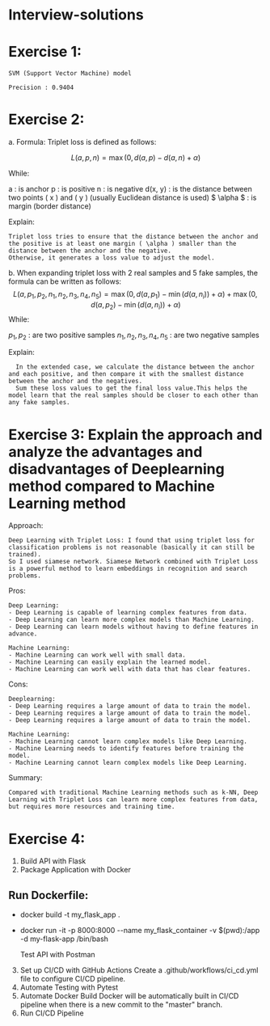 # Interview-solutions

# Exercise 1:
    SVM (Support Vector Machine) model

    Precision : 0.9404
 
# Exercise 2:
a. Formula:
Triplet loss is defined as follows:

$$
L(a, p, n) = \max(0, d(a, p) - d(a, n) + \alpha) 
$$

While:

a : is anchor 
p : is positive 
n : is negative 
d(x, y) : is the distance between two points ( x ) and ( y ) (usually Euclidean distance is used)
$ \alpha $ : is margin (border distance)

Explain:

    Triplet loss tries to ensure that the distance between the anchor and the positive is at least one margin ( \alpha ) smaller than the distance between the anchor and the negative.
    Otherwise, it generates a loss value to adjust the model.

b. 
When expanding triplet loss with 2 real samples and 5 fake samples, the formula can be written as follows:
$$
L(a, p_1, p_2, n_1, n_2, n_3, n_4, n_5) = \max(0, d(a, p_1) - \min(d(a, n_i)) + \alpha) + \max(0, d(a, p_2) - \min(d(a, n_i)) + \alpha) 
$$
While:

$p_1, p_2$ : are two positive samples
$n_1, n_2, n_3, n_4, n_5$ : are two negative samples

Explain:

      In the extended case, we calculate the distance between the anchor and each positive, and then compare it with the smallest distance between the anchor and the negatives. 
      Sum these loss values ​​to get the final loss value.This helps the model learn that the real samples should be closer to each other than any fake samples.


# Exercise 3: Explain the approach and analyze the advantages and disadvantages of Deeplearning method compared to Machine Learning method
Approach:

    Deep Learning with Triplet Loss: I found that using triplet loss for classification problems is not reasonable (basically it can still be trained). 
    So I used siamese network. Siamese Network combined with Triplet Loss is a powerful method to learn embeddings in recognition and search problems.


Pros:

    Deep Learning:
    - Deep Learning is capable of learning complex features from data.
    - Deep Learning can learn more complex models than Machine Learning.
    - Deep Learning can learn models without having to define features in advance.
    
    Machine Learning:
    - Machine Learning can work well with small data.
    - Machine Learning can easily explain the learned model.
    - Machine Learning can work well with data that has clear features.

Cons:

    Deeplearning:
    - Deep Learning requires a large amount of data to train the model.
    - Deep Learning requires a large amount of data to train the model.
    - Deep Learning requires a large amount of data to train the model.
    
    Machine Learning:
    - Machine Learning cannot learn complex models like Deep Learning.
    - Machine Learning needs to identify features before training the model.
    - Machine Learning cannot learn complex models like Deep Learning.
    
Summary: 

    Compared with traditional Machine Learning methods such as k-NN, Deep Learning with Triplet Loss can learn more complex features from data, but requires more resources and training time.

# Exercise 4:

1. Build API with Flask
2. Package Application with Docker
## Run Dockerfile:
- docker build -t my_flask_app .
- docker run -it -p 8000:8000 --name my_flask_container -v $(pwd):/app -d my-flask-app /bin/bash

    Test API with Postman
3. Set up CI/CD with GitHub Actions
    Create a .github/workflows/ci_cd.yml file to configure CI/CD pipeline.
4. Automate Testing with Pytest
5. Automate Docker Build
    Docker will be automatically built in CI/CD pipeline when there is a new commit to the "master" branch.
6. Run CI/CD Pipeline

    
